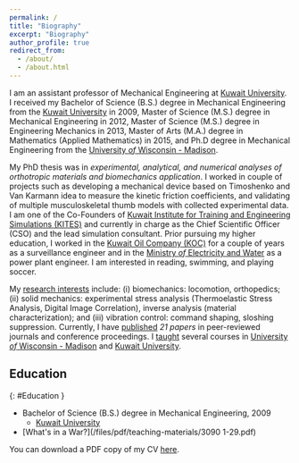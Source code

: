 ```yaml
---
permalink: /
title: "Biography"
excerpt: "Biography"
author_profile: true
redirect_from: 
  - /about/
  - /about.html
---
```


I am an assistant professor of Mechanical Engineering at [Kuwait University](http://kuweb.ku.edu.kw/ku/index.htm). I received my Bachelor of Science (B.S.) degree in Mechanical Engineering from the [Kuwait University](http://kuweb.ku.edu.kw/ku/index.htm) in 2009, Master of Science (M.S.) degree in Mechanical Engineering in 2012, Master of Science (M.S.) degree in Engineering Mechanics in 2013, Master of Arts (M.A.) degree in Mathematics (Applied Mathematics) in 2015, and Ph.D degree in Mechanical Engineering from the [University *of* Wisconsin - Madison](https://www.wisc.edu/).

My PhD thesis was in *experimental, analytical, and numerical analyses of orthotropic materials and biomechanics application*. I worked in couple of projects such as developing a mechanical device based on Timoshenko and Van Karmann idea to measure the kinetic friction coefficients, and validating of multiple musculoskeletal thumb models with collected experimental data. I am one of the Co-Founders of [Kuwait Institute for Training and Engineering Simulations (KITES)](http://kites-kw.com/en/) and currently in charge as the Chief Scientific Officer (CSO) and the lead simulation consultant. Prior pursuing my higher education, I worked in the [Kuwait Oil Company (KOC)](https://www.kockw.com/sites/EN/Pages/Default.aspx) for a couple of years as a surveillance engineer and in the [Ministry *of* Electricity and Water](https://www.mew.gov.kw/en/) as a power plant engineer. I am interested in reading, swimming, and playing soccer.

My [research interests](research) include: (i) biomechanics: locomotion, orthopedics; (ii) solid mechanics: experimental stress analysis (Thermoelastic Stress Analysis, Digital Image Correlation), inverse analysis (material characterization); and (iii) vibration control: command shaping, sloshing suppression. Currently, I have [published](publications) *21 papers* in peer-reviewed journals and conference proceedings. I [taught](teaching) several courses in [University *of* Wisconsin - Madison](https://www.wisc.edu/) and [Kuwait University](http://kuweb.ku.edu.kw/ku/index.htm).

## <i class="fa-regular fa-file-certificate"></i> Education
{: #Education }
- Bachelor of Science (B.S.) degree in Mechanical Engineering, 2009
  - [Kuwait University](http://kuweb.ku.edu.kw/ku/index.htm)
- [What's in a War?](/files/pdf/teaching-materials/3090 1-29.pdf)

You can download a PDF copy of my CV [here](/files/pdf/Resume.pdf).
